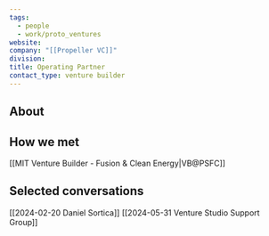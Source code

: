 ```yaml
---
tags:
  - people
  - work/proto_ventures
website: 
company: "[[Propeller VC]]"
division: 
title: Operating Partner
contact_type: venture builder
---
```

## About


## How we met
[[MIT Venture Builder - Fusion & Clean Energy|VB@PSFC]]

## Selected conversations
[[2024-02-20 Daniel Sortica]]
[[2024-05-31 Venture Studio Support Group]]